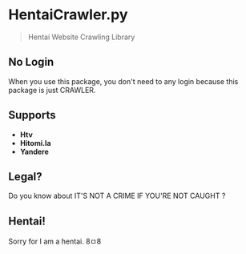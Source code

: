 # HentaiCrawler.py
> Hentai Website Crawling Library


## No Login
When you use this package, you don't need to any login because this package is just CRAWLER.

## Supports
* **Htv**
* **Hitomi.la**
* **Yandere**

## Legal?
Do you know about IT'S NOT A CRIME IF YOU'RE NOT CAUGHT ?

## Hentai!
Sorry for I am a hentai. 8ㅁ8

